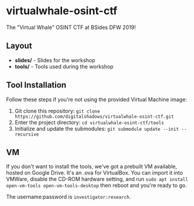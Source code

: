 # virtualwhale-osint-ctf
The "Virtual Whale" OSINT CTF at BSides DFW 2019!

## Layout

* **slides/** - Slides for the workshop
* **tools/** - Tools used during the workshop

## Tool Installation 

Follow these steps if you're not using the provided Virtual Machine image:

1. Git clone this repository: `git clone https://github.com/digitalshadows/virtualwhale-osint-ctf.git`
2. Enter the project directory: `cd virtualwhale-osint-ctf/tools`
3. Initialize and update the submodules: `git submodule update --init --recursive`

## VM

If you don't want to install the tools, we've got a prebuilt VM available, hosted on Google Drive. It's an .ova for VirtualBox. You can import it into VMWare, disable the CD-ROM hardware setting, and run  `sudo apt install open-vm-tools open-vm-tools-desktop` then reboot and you're ready to go. 

The username:password is `investigator:research`. 
